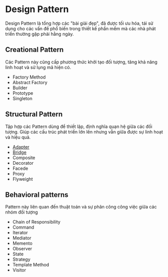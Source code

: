 # Design Pattern

Design Pattern là tổng hợp các "bài giải đẹp", đã được tối ưu hóa, tái sử dụng cho các vấn đề phổ biến trong thiết kế phần mềm mà các nhà phát triển thường gặp phải hằng ngày.

## Creational Pattern

Các Pattern này cũng cấp phương thức khởi tạo đối tượng, tăng khả năng linh hoạt và sử lụng mã hiện có.

- Factory Method
- Abstract Factory
- Builder
- Prototype
- Singleton

## Structural Pattern

Tập hợp các Pattern dùng để thiết lập, định nghĩa quạn hệ giữa các đối tượng. Giúp các cấu trúc phát triển lớn lên nhưng vẫn giữa được sự linh hoạt và hiệu quả.

- [Adapter](https://github.com/nguyenphuc22/Design-Patterns/tree/main/Adapter%20Pattern#readme)
- [Bridge](https://github.com/nguyenphuc22/Design-Patterns/tree/main/Bridge%20Pattern)
- Composite
- Decorator
- Facede
- Proxy
- Flyweight

## Behavioral patterns

Pattern này liên quan đến thuật toán và sự phân công công việc giữa các nhóm đối tượng

- Chain of Responsibility
- Command
- Iterator
- Mediator
- Memento
- Observer
- State
- Strategy
- Template Method
- Visitor

